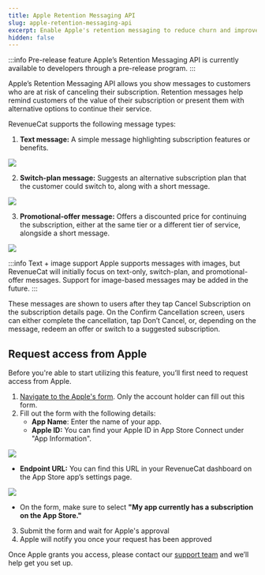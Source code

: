 ```yaml
---
title: Apple Retention Messaging API
slug: apple-retention-messaging-api
excerpt: Enable Apple's retention messaging to reduce churn and improve subscription retention
hidden: false
---
```


:::info Pre-release feature
Apple’s Retention Messaging API is currently available to developers through a pre-release program.
:::

Apple’s Retention Messaging API allows you show messages to customers who are at risk of canceling their subscription. Retention messages help remind customers of the value of their subscription or present them with alternative options to continue their service.

RevenueCat supports the following message types:

1. **Text message:** A simple message highlighting subscription features or benefits.

![](/docs_images/platform-resources/apple/retention-messaging-text-based.png)

2. **Switch-plan message:** Suggests an alternative subscription plan that the customer could switch to, along with a short message.

![](/docs_images/platform-resources/apple/retention-messaging-switch-plan.png)

3. **Promotional-offer message:** Offers a discounted price for continuing the subscription, either at the same tier or a different tier of service, alongside a short message.

![](/docs_images/platform-resources/apple/retention-messaging-offer.png)

:::info Text + image support
Apple supports messages with images, but RevenueCat will initially focus on text-only, switch-plan, and promotional-offer messages. Support for image-based messages may be added in the future.
:::

These messages are shown to users after they tap Cancel Subscription on the subscription details page. On the Confirm Cancellation screen, users can either complete the cancellation, tap Don’t Cancel, or, depending on the message, redeem an offer or switch to a suggested subscription.

## Request access from Apple

Before you're able to start utilizing this feature, you’ll first need to request access from Apple.

1. [Navigate to the Apple's form](https://developer.apple.com/contact/request/retention-messaging-api/). Only the account holder can fill out this form.
2. Fill out the form with the following details:
   - **App Name**: Enter the name of your app.
   - **Apple ID:** You can find your Apple ID in App Store Connect under "App Information".

![](/docs_images/platform-resources/apple/apple_id.png)

- **Endpoint URL:** You can find this URL in your RevenueCat dashboard on the App Store app’s settings page.

![](/docs_images/platform-resources/apple/retention_message_endpoint_url.png)

- On the form, make sure to select **"My app currently has a subscription on the App Store."**

3. Submit the form and wait for Apple's approval
4. Apple will notify you once your request has been approved

Once Apple grants you access, please contact our [support team](https://www.revenuecat.com/support) and we’ll help get you set up.

